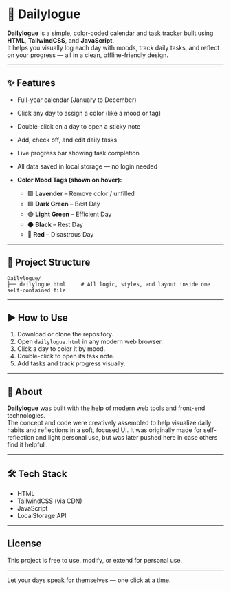 # 📔 Dailylogue

**Dailylogue** is a simple, color-coded calendar and task tracker built using **HTML**, **TailwindCSS**, and **JavaScript**.  
It helps you visually log each day with moods, track daily tasks, and reflect on your progress — all in a clean, offline-friendly design.

---

## ✨ Features

- Full-year calendar (January to December)
- Click any day to assign a color (like a mood or tag)
- Double-click  on a day to open a sticky note
- Add, check off, and edit daily tasks
- Live progress bar showing task completion
- All data saved in local storage — no login needed


- **Color Mood Tags (shown on hover):**
  - 🟪 **Lavender** – Remove color / unfilled
  - 🟩 **Dark Green** – Best Day
  - 🟢 **Light Green** – Efficient Day
  - ⚫ **Black** – Rest Day
  - 🔴 **Red** – Disastrous Day

---

## 📁 Project Structure

```
Dailylogue/
├── dailylogue.html     # All logic, styles, and layout inside one self-contained file
```

---

## ▶️ How to Use

1. Download or clone the repository.
2. Open `dailylogue.html` in any modern web browser.
3. Click a day to color it by mood.
4. Double-click  to open its task note.
5. Add tasks and track progress visually.

---

## 💬 About

**Dailylogue** was built with the help of modern web tools and  front-end technologies.  
The concept and code were creatively assembled to help visualize daily habits and reflections in a soft, focused UI.
It was originally made for self-reflection and light personal use, but was later pushed here in case others find it helpful .



---

## 🛠 Tech Stack

- HTML
- TailwindCSS (via CDN)
- JavaScript
- LocalStorage API

---

##  License

This project is free to use, modify, or extend for personal use.

---

Let your days speak for themselves — one click at a time. 
